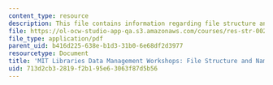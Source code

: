 ```yaml
---
content_type: resource
description: This file contains information regarding file structure and naming.
file: https://ol-ocw-studio-app-qa.s3.amazonaws.com/courses/res-str-002-data-management-spring-2016/713d2cb32819f2b195e63063f87d5b56_MITRES_STR_002S16_FileStrc.pdf
file_type: application/pdf
parent_uid: b416d225-638e-b1d3-31b0-6e68df2d3977
resourcetype: Document
title: 'MIT Libraries Data Management Workshops: File Structure and Naming'
uid: 713d2cb3-2819-f2b1-95e6-3063f87d5b56
---
```

